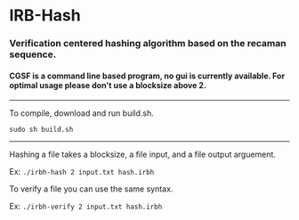 # IRB-Hash

### Verification centered hashing algorithm based on the recaman sequence.

#### CGSF is a command line based program, no gui is currently available. For optimal usage please don't use a blocksize above 2.

---

To compile, download and run build.sh.

`sudo sh build.sh`

---

Hashing a file takes a blocksize, a file input, and a file output arguement.

Ex:
`./irbh-hash 2 input.txt hash.irbh`


To verify a file you can use the same syntax.

Ex:
`./irbh-verify 2 input.txt hash.irbh`